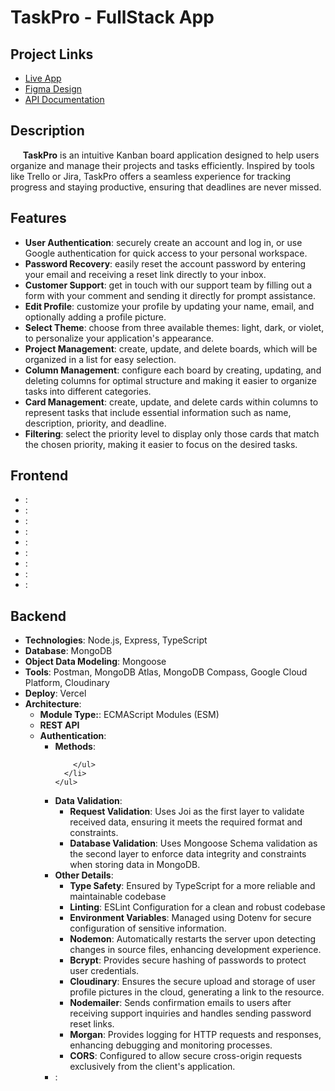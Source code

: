 <h1>TaskPro - FullStack App</h1>

<h2>Project Links</h2>
<ul>
  <li>
    <a href="https://taskpro-beryl.vercel.app">Live App</a>
  </li>
  <li>
    <a href="https://www.figma.com/design/fJF13s2UlxPIwTMcPVrSiz/TaskPro">Figma Design</a>
  </li>
  <li>
    <a href="https://taskpro-server-delta.vercel.app/api-docs/">API Documentation</a>
  </li>
</ul>

<h2>Description</h2>
<p>
  &nbsp;&nbsp;&nbsp;&nbsp;&nbsp;<b>TaskPro</b> is an intuitive Kanban board application designed to help users organize and manage their projects and tasks efficiently. Inspired by tools like Trello or Jira, TaskPro offers a seamless experience for tracking progress and staying productive, ensuring that deadlines are never missed.
</p>

<h2>Features</h2>
<ul>
  <li><b>User Authentication</b>: securely create an account and log in, or use Google authentication for quick access to your personal workspace.</li>
  <li><b>Password Recovery</b>: easily reset the account password by entering your email and receiving a reset link directly to your inbox.</li>
  <li><b>Customer Support</b>: get in touch with our support team by filling out a form with your comment and sending it directly for prompt assistance.</li>
  <li><b>Edit Profile</b>: customize your profile by updating your name, email, and optionally adding a profile picture.</li>
  <li><b>Select Theme</b>: choose from three available themes: light, dark, or violet, to personalize your application's appearance.</li>
  <li><b>Project Management</b>: create, update, and delete boards, which will be organized in a list for easy selection.</li>
  <li><b>Column Management</b>: configure each board by creating, updating, and deleting columns for optimal structure and making it easier to organize tasks into different categories.</li>
  <li><b>Card Management</b>: create, update, and delete cards within columns to represent tasks that include essential information such as name, description, priority, and deadline.</li>
  <li><b>Filtering</b>: select the priority level to display only those cards that match the chosen priority, making it easier to focus on the desired tasks.</li>
</ul>

<h2>Frontend</h2>
<ul>
  <li><b></b>: </li>
  <li><b></b>: </li>
  <li><b></b>: </li>
  <li><b></b>: </li>
  <li><b></b>: </li>
  <li><b></b>: </li>
  <li><b></b>: </li>
  <li><b></b>: </li>
  <li><b></b>: </li>
</ul>

<h2>Backend</h2>
<ul>
  <li><b>Technologies</b>: Node.js, Express, TypeScript</li>
  <li><b>Database</b>: MongoDB</li>
  <li><b>Object Data Modeling</b>: Mongoose</li>
  <li><b>Tools</b>: Postman, MongoDB Atlas, MongoDB Compass, Google Cloud Platform, Cloudinary</li>
  <li><b>Deploy</b>: Vercel</li>
  <li><b>Architecture</b>:
    <ul>
      <li><b>Module Type:</b>: ECMAScript Modules (ESM)</li>
      <li><b>REST API</b></li>
      <li><b>Authentication</b>: 
        <ul>
          <li><b>Methods</b>: </li>
          
        </ul>
      </li>
    </ul>
  </li>
  <li><b>Data Validation</b>:
    <ul>
      <li><b>Request Validation</b>: Uses Joi as the first layer to validate received data, ensuring it meets the required format and constraints.</li>
      <li><b>Database Validation</b>: Uses Mongoose Schema validation as the second layer to enforce data integrity and constraints when storing data in MongoDB.</li>
    </ul>
  </li>
  <li><b>Other Details</b>:
    <ul>
      <li><b>Type Safety</b>: Ensured by TypeScript for a more reliable and maintainable codebase</li>
      <li><b>Linting</b>: ESLint Configuration for a clean and robust codebase</li>
      <li><b>Environment Variables</b>: Managed using Dotenv for secure configuration of sensitive information.</li>
      <li><b>Nodemon</b>: Automatically restarts the server upon detecting changes in source files, enhancing development experience.</li>
      <li><b>Bcrypt</b>: Provides secure hashing of passwords to protect user credentials.</li>
      <li><b>Cloudinary</b>: Ensures the secure upload and storage of user profile pictures in the cloud, generating a link to the resource.</li>
      <li><b>Nodemailer</b>: Sends confirmation emails to users after receiving support inquiries and handles sending password reset links.</li>
      <li><b>Morgan</b>: Provides logging for HTTP requests and responses, enhancing debugging and monitoring processes.</li>
      <li><b>CORS</b>: Configured to allow secure cross-origin requests exclusively from the client's application.</li>
    </ul>
  </li>
  <li><b></b>: </li>
</ul>


